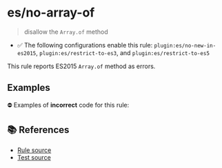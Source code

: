 # es/no-array-of
> disallow the `Array.of` method

- ✅ The following configurations enable this rule: `plugin:es/no-new-in-es2015`, `plugin:es/restrict-to-es3`, and `plugin:es/restrict-to-es5`

This rule reports ES2015 `Array.of` method as errors.

## Examples

⛔ Examples of **incorrect** code for this rule:

<eslint-playground type="bad" code="/*eslint es/no-array-of: error */
const array = Array.of(1, 2, 3)
" />

## 📚 References

- [Rule source](https://github.com/mysticatea/eslint-plugin-es/blob/v4.0.0/lib/rules/no-array-of.js)
- [Test source](https://github.com/mysticatea/eslint-plugin-es/blob/v4.0.0/tests/lib/rules/no-array-of.js)
